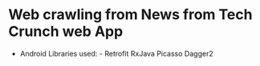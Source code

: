 # Web crawling from News from Tech Crunch web App

- Android Libraries used: -
Retrofit
RxJava
Picasso
Dagger2
